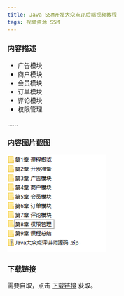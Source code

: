 ```yaml
---
title: Java SSM开发大众点评后端视频教程
tags: 视频资源 SSM
---
```


### 内容描述

- 广告模块
- 商户模块
- 会员模块
- 订单模块
- 评论模块
- 权限管理

......


### 内容图片截图

<img class="image image--xl" src="/assets/vresource/java/project/2021-01-12-v-res-project-ssm.png"/>


### 下载链接

需要自取，点击 [下载链接](https://pan.baidu.com/s/1duVTrY-Ia_P1DvBxaw-7iw?pwd=qh28) 获取。


<br/>

<br/>

